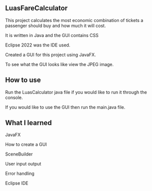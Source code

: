 ## LuasFareCalculator
This project calculates the most economic combination of tickets a passenger should buy and 
how much it will cost.

It is written in Java and the GUI contains CSS

Eclipse 2022 was the IDE used. 

Created a GUI for this project using JavaFX.

To see what the GUI looks like view the JPEG image.

## How to use
Run the LuasCalculator java file if you would like to run it through the console.

If you would like to use the GUI then run the main.java file.

## What I learned
JavaFX

How to create a GUI

SceneBuilder

User input output

Error handling

Eclipse IDE




